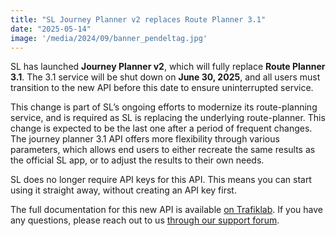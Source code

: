 ```yaml
---
title: "SL Journey Planner v2 replaces Route Planner 3.1"
date: "2025-05-14"
image: '/media/2024/09/banner_pendeltag.jpg'
---
```


SL has launched **Journey Planner v2**, which will fully replace **Route Planner 3.1**. The 3.1 service will be shut down on **June 30, 2025**, and
all users must transition to the new API before this date to ensure uninterrupted service.

This change is part of SL’s ongoing efforts to modernize its route-planning service, and is required as SL is replacing the underlying
route-planner.
This change is expected to be the last one after a period of frequent changes. The journey planner 3.1 API offers more flexibility through various parameters,
which allows end users to either recreate the same results as the official SL app, or to adjust the results to their own needs.

SL does no longer require API keys for this API. This means you can start using it straight away, without creating an API key first.

The full documentation for this new API is available [on Trafiklab](https://www.trafiklab.se/api/our-apis/sl/journey-planner-2/). If you have any questions,
please reach out to us [through our support forum](https://support.trafiklab.se).  